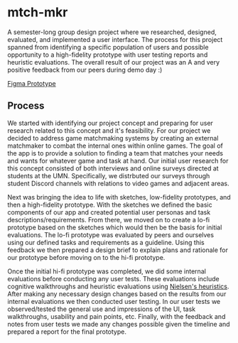 # mtch-mkr

A semester-long group design project where we researched, designed, evaluated, and implemented a user interface. The process for this project spanned from identifying a specific population of users and possible opportunity to a high-fidelity prototype with user testing reports and heuristic evaluations. The overall result of our project was an A and very positive feedback from our peers during demo day :)

[Figma Prototype](https://www.figma.com/proto/ky2GMHzDYh92rAQXD79GKh/Team-Good-Enough?node-id=137-220&starting-point-node-id=137%3A220&t=8aVGcfJbWs0H3zmG-1)

## Process

We started with identifying our project concept and preparing for user research related to this concept and it's feasibility. For our project we decided to address game matchmaking systems by creating an external matchmaker to combat the internal ones within online games. The goal of the app is to provide a solution to finding a team that matches your needs and wants for whatever game and task at hand. Our initial user research for this concept consisted of both interviews and online surveys directed at students at the UMN. Specifically, we distrbuted our surveys through student Discord channels with relations to video games and adjacent areas. 

Next was bringing the idea to life with sketches, low-fidelity prototypes, and then a high-fidelity prototype. With the sketches we defined the basic components of our app and created potential user personas and task descriptions/requirements. From there, we moved on to create a lo-fi prototype based on the sketches which would then be the basis for initial evaluations. The lo-fi prototype was evaluated by peers and ourselves using our defined tasks and requirements as a guideline. Using this feedback we then prepared a design brief to explain plans and rationale for our prototype before moving on to the hi-fi prototype. 

Once the initial hi-fi prototype was completed, we did some internal evaluations before conducting any user tests. These evaluations include cognitive walkthroughs and heuristic evaluations using [Nielsen's heuristics](https://www.nngroup.com/articles/ten-usability-heuristics/). After making any necessary design changes based on the results from our internal evaluations we then conducted user testing. In our user tests we observed/tested the general use and impressions of the UI, task walkthroughs, usability and pain points, etc. Finally, with the feedback and notes from user tests we made any changes possible given the timeline and prepared a report for the final prototype. 
